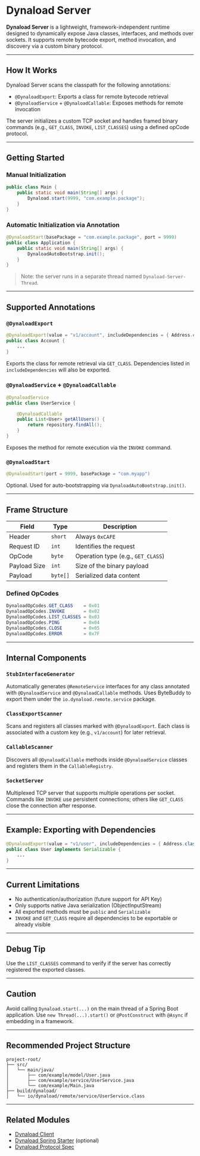 # Dynaload Server

**Dynaload Server** is a lightweight, framework-independent runtime designed to dynamically expose Java classes, interfaces, and methods over sockets. It supports remote bytecode export, method invocation, and discovery via a custom binary protocol.

---

## How It Works

Dynaload Server scans the classpath for the following annotations:

* `@DynaloadExport`: Exports a class for remote bytecode retrieval
* `@DynaloadService` + `@DynaloadCallable`: Exposes methods for remote invocation

The server initializes a custom TCP socket and handles framed binary commands (e.g., `GET_CLASS`, `INVOKE`, `LIST_CLASSES`) using a defined opCode protocol.

---

## Getting Started

### Manual Initialization

```java
public class Main {
    public static void main(String[] args) {
        Dynaload.start(9999, "com.example.package");
    }
}
```

### Automatic Initialization via Annotation

```java
@DynaloadStart(basePackage = "com.example.package", port = 9999)
public class Application {
    public static void main(String[] args) {
        DynaloadAutoBootstrap.init();
    }
}
```

> Note: the server runs in a separate thread named `Dynaload-Server-Thread`.

---

## Supported Annotations

### `@DynaloadExport`

```java
@DynaloadExport(value = "v1/account", includeDependencies = { Address.class })
public class Account {
    ...
}
```

Exports the class for remote retrieval via `GET_CLASS`. Dependencies listed in `includeDependencies` will also be exported.

### `@DynaloadService` + `@DynaloadCallable`

```java
@DynaloadService
public class UserService {

    @DynaloadCallable
    public List<User> getAllUsers() {
        return repository.findAll();
    }
}
```

Exposes the method for remote execution via the `INVOKE` command.

### `@DynaloadStart`

```java
@DynaloadStart(port = 9999, basePackage = "com.myapp")
```

Optional. Used for auto-bootstrapping via `DynaloadAutoBootstrap.init()`.

---

## Frame Structure

| Field        | Type     | Description                        |
| ------------ | -------- | ---------------------------------- |
| Header       | `short`  | Always `0xCAFE`                    |
| Request ID   | `int`    | Identifies the request             |
| OpCode       | `byte`   | Operation type (e.g., `GET_CLASS`) |
| Payload Size | `int`    | Size of the binary payload         |
| Payload      | `byte[]` | Serialized data content            |

### Defined OpCodes

```java
DynaloadOpCodes.GET_CLASS    = 0x01
DynaloadOpCodes.INVOKE       = 0x02
DynaloadOpCodes.LIST_CLASSES = 0x03
DynaloadOpCodes.PING         = 0x04
DynaloadOpCodes.CLOSE        = 0x05
DynaloadOpCodes.ERROR        = 0x7F
```

---

## Internal Components

### `StubInterfaceGenerator`

Automatically generates `@RemoteService` interfaces for any class annotated with `@DynaloadService` and `@DynaloadCallable` methods. Uses ByteBuddy to export them under the `io.dynaload.remote.service` package.

### `ClassExportScanner`

Scans and registers all classes marked with `@DynaloadExport`. Each class is associated with a custom key (e.g., `v1/account`) for later retrieval.

### `CallableScanner`

Discovers all `@DynaloadCallable` methods inside `@DynaloadService` classes and registers them in the `CallableRegistry`.

### `SocketServer`

Multiplexed TCP server that supports multiple operations per socket. Commands like `INVOKE` use persistent connections; others like `GET_CLASS` close the connection after response.

---

## Example: Exporting with Dependencies

```java
@DynaloadExport(value = "v1/user", includeDependencies = { Address.class, Role.class })
public class User implements Serializable {
    ...
}
```

---

## Current Limitations

* No authentication/authorization (future support for API Key)
* Only supports native Java serialization (ObjectInputStream)
* All exported methods must be `public` and `Serializable`
* `INVOKE` and `GET_CLASS` require all dependencies to be exportable or already visible

---

## Debug Tip

Use the `LIST_CLASSES` command to verify if the server has correctly registered the exported classes.

---

## Caution

Avoid calling `Dynaload.start(...)` on the main thread of a Spring Boot application. Use `new Thread(...).start()` or `@PostConstruct` with `@Async` if embedding in a framework.

---

## Recommended Project Structure

```
project-root/
├── src/
│   └── main/java/
│       ├── com/example/model/User.java
│       ├── com/example/service/UserService.java
│       └── com/example/Main.java
├── build/dynaload/
│   └── io/dynaload/remote/service/UserService.class
```

---

## Related Modules

* [Dynaload Client](../dynaload-client)
* [Dynaload Spring Starter](../dynaload-spring-starter) (optional)
* [Dynaload Protocol Spec](../protocol.md)

